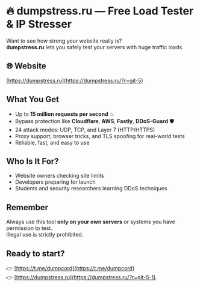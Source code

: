 # 🔥 dumpstress.ru — Free Load Tester & IP Stresser

Want to see how strong your website really is?  
**dumpstress.ru** lets you safely test your servers with huge traffic loads.

## 🌐 Website

[https://dumpstress.ru](https://dumpstress.ru/?r=git-5)

## What You Get

- Up to **15 million requests per second** 💥  
- Bypass protection like **Cloudflare**, **AWS**, **Fastly**, **DDoS-Guard** 🛡️  
- 24 attack modes: UDP, TCP, and Layer 7 (HTTP/HTTPS)  
- Proxy support, browser tricks, and TLS spoofing for real-world tests  
- Reliable, fast, and easy to use

## Who Is It For?

- Website owners checking site limits  
- Developers preparing for launch  
- Students and security researchers learning DDoS techniques

## Remember

Always use this tool **only on your own servers** or systems you have permission to test.  
Illegal use is strictly prohibited.

## Ready to start?

👉 [https://t.me/dumpcord](https://t.me/dumpcord)  
👉 [https://dumpstress.ru](https://dumpstress.ru/?r=git-5-1).